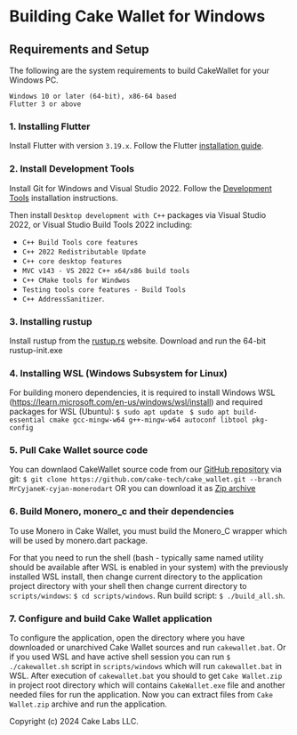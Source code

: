 # Building Cake Wallet for Windows

## Requirements and Setup

The following are the system requirements to build CakeWallet for your Windows PC.

```
Windows 10 or later (64-bit), x86-64 based
Flutter 3 or above
```

### 1. Installing Flutter

Install Flutter with version `3.19.x`. Follow the Flutter [installation guide](https://docs.flutter.dev/get-started/install/windows).

### 2. Install Development Tools

Install Git for Windows and Visual Studio 2022. Follow the [Development Tools](https://docs.flutter.dev/get-started/install/windows/desktop#development-tools) installation instructions.

Then install `Desktop development with C++` packages via Visual Studio 2022, or Visual Studio Build Tools 2022 including:
- `C++ Build Tools core features`
- `C++ 2022 Redistributable Update`
- `C++ core desktop features`
- `MVC v143 - VS 2022 C++ x64/x86 build tools`
- `C++ CMake tools for Windwos`
- `Testing tools core features - Build Tools`
- `C++ AddressSanitizer`.

### 3. Installing rustup

Install rustup from the [rustup.rs](https://rustup.rs/#) website. Download and run the 64-bit rustup-init.exe

### 4. Installing WSL (Windows Subsystem for Linux)

For building monero dependencies, it is required to install Windows WSL (https://learn.microsoft.com/en-us/windows/wsl/install) and required packages for WSL (Ubuntu):
`$ sudo apt update `
`$ sudo apt build-essential cmake gcc-mingw-w64 g++-mingw-w64 autoconf libtool pkg-config`

### 5. Pull Cake Wallet source code

You can downlaod CakeWallet source code from our [GitHub repository](github.com/cake-tech/cake_wallet) via git:
`$ git clone https://github.com/cake-tech/cake_wallet.git --branch MrCyjaneK-cyjan-monerodart`
OR you can download it as [Zip archive](https://github.com/cake-tech/cake_wallet/archive/refs/heads/MrCyjaneK-cyjan-monerodart.zip)

### 6. Build Monero, monero_c and their dependencies

To use Monero in Cake Wallet, you must build the Monero_C wrapper which will be used by monero.dart package.

For that you need to run the shell (bash - typically same named utility should be available after WSL is enabled in your system) with the previously installed WSL install, then change current directory to the application project directory with your shell then change current directory to `scripts/windows`: `$ cd scripts/windows`. Run build script: `$ ./build_all.sh`.

### 7. Configure and build Cake Wallet application

To configure the application, open the directory where you have downloaded or unarchived Cake Wallet sources and run `cakewallet.bat`.
Or if you used WSL and have active shell session you can run `$ ./cakewallet.sh` script in `scripts/windows` which will run `cakewallet.bat` in WSL.
After execution of `cakewallet.bat` you should to get `Cake Wallet.zip` in project root directory which will contains `CakeWallet.exe` file and another needed files for run the application. Now you can extract files from `Cake Wallet.zip` archive and run the application.

Copyright (c) 2024 Cake Labs LLC.
